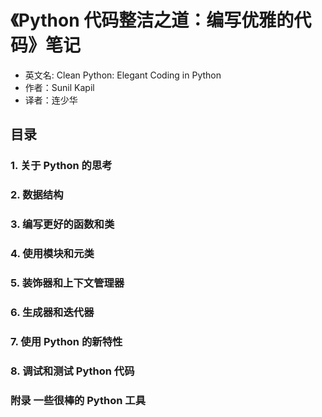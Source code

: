 # 《Python 代码整洁之道：编写优雅的代码》笔记
* 英文名: Clean Python: Elegant Coding in Python
* 作者：Sunil Kapil
* 译者：连少华

## 目录
### 1. 关于 Python 的思考
### 2. 数据结构
### 3. 编写更好的函数和类
### 4. 使用模块和元类
### 5. 装饰器和上下文管理器
### 6. 生成器和迭代器
### 7. 使用 Python 的新特性
### 8. 调试和测试 Python 代码
### 附录 一些很棒的 Python 工具
